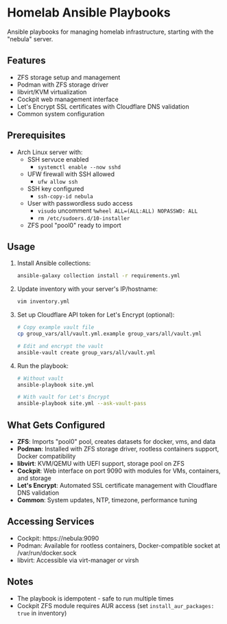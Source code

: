 # Homelab Ansible Playbooks

Ansible playbooks for managing homelab infrastructure, starting with the "nebula" server.

## Features

- ZFS storage setup and management
- Podman with ZFS storage driver
- libvirt/KVM virtualization
- Cockpit web management interface
- Let's Encrypt SSL certificates with Cloudflare DNS validation
- Common system configuration

## Prerequisites

- Arch Linux server with:
  - SSH servuce enabled
     - `systemctl enable --now sshd`
  - UFW firewall with SSH allowed
     - `ufw allow ssh`
  - SSH key configured
     - `ssh-copy-id nebula`
  - User with passwordless sudo access
     - `visudo`
       uncomment `%wheel ALL=(ALL:ALL) NOPASSWD: ALL`
     - `rm /etc/sudoers.d/10-installer`
  - ZFS pool "pool0" ready to import

## Usage

1. Install Ansible collections:
   ```bash
   ansible-galaxy collection install -r requirements.yml
   ```

2. Update inventory with your server's IP/hostname:
   ```bash
   vim inventory.yml
   ```

3. Set up Cloudflare API token for Let's Encrypt (optional):
   ```bash
   # Copy example vault file
   cp group_vars/all/vault.yml.example group_vars/all/vault.yml
   
   # Edit and encrypt the vault
   ansible-vault create group_vars/all/vault.yml
   ```

4. Run the playbook:
   ```bash
   # Without vault
   ansible-playbook site.yml
   
   # With vault for Let's Encrypt
   ansible-playbook site.yml --ask-vault-pass
   ```

## What Gets Configured

- **ZFS**: Imports "pool0" pool, creates datasets for docker, vms, and data
- **Podman**: Installed with ZFS storage driver, rootless containers support, Docker compatibility
- **libvirt**: KVM/QEMU with UEFI support, storage pool on ZFS
- **Cockpit**: Web interface on port 9090 with modules for VMs, containers, and storage
- **Let's Encrypt**: Automated SSL certificate management with Cloudflare DNS validation
- **Common**: System updates, NTP, timezone, performance tuning

## Accessing Services

- Cockpit: https://nebula:9090
- Podman: Available for rootless containers, Docker-compatible socket at /var/run/docker.sock
- libvirt: Accessible via virt-manager or virsh

## Notes

- The playbook is idempotent - safe to run multiple times
- Cockpit ZFS module requires AUR access (set `install_aur_packages: true` in inventory)
